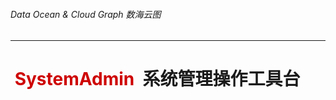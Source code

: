 ###### Data Ocean & Cloud Graph  数海云图

***
# <span style="color:#CE0000;"> SystemAdmin  </span>系统管理操作工具台

